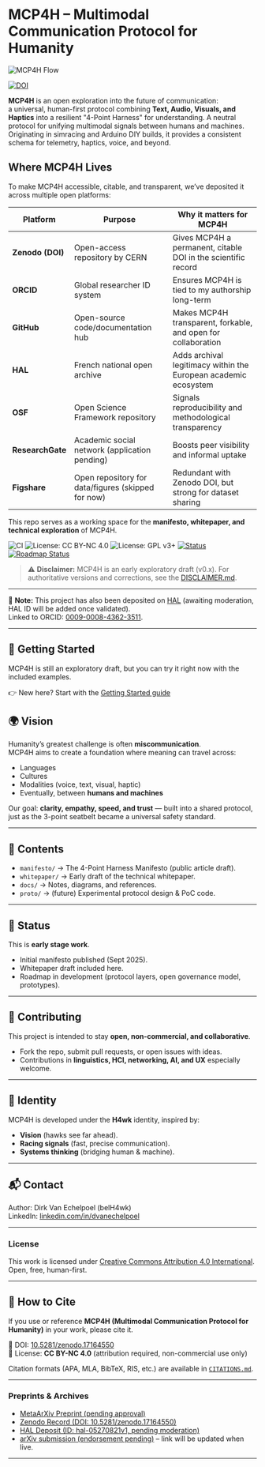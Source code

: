 # MCP4H – Multimodal Communication Protocol for Humanity

![MCP4H Flow](docs/diagrams/mcp4h_flow.svg)

[![DOI](https://zenodo.org/badge/1060606240.svg)](https://doi.org/10.5281/zenodo.17164549)

**MCP4H** is an open exploration into the future of communication:  
a universal, human-first protocol combining **Text, Audio, Visuals, and Haptics** into a resilient "4-Point Harness" for understanding. 
A neutral protocol for unifying multimodal signals between humans and machines.
Originating in simracing and Arduino DIY builds, it provides a consistent schema for telemetry, haptics, voice, and beyond.

## Where MCP4H Lives

To make MCP4H accessible, citable, and transparent, we’ve deposited it across multiple open platforms:

| Platform   | Purpose                                | Why it matters for MCP4H |
|------------|----------------------------------------|---------------------------|
| **Zenodo (DOI)** | Open-access repository by CERN | Gives MCP4H a permanent, citable DOI in the scientific record |
| **ORCID** | Global researcher ID system | Ensures MCP4H is tied to my authorship long-term |
| **GitHub** | Open-source code/documentation hub | Makes MCP4H transparent, forkable, and open for collaboration |
| **HAL** | French national open archive | Adds archival legitimacy within the European academic ecosystem |
| **OSF** | Open Science Framework repository | Signals reproducibility and methodological transparency |
| **ResearchGate** | Academic social network (application pending) | Boosts peer visibility and informal uptake |
| **Figshare** | Open repository for data/figures (skipped for now) | Redundant with Zenodo DOI, but strong for dataset sharing |

This repo serves as a working space for the **manifesto, whitepaper, and technical exploration** of MCP4H.

![CI](https://github.com/belh4wk/MCP4H-protocol/actions/workflows/ci.yml/badge.svg)
![License: CC BY-NC 4.0](https://img.shields.io/badge/docs-CC_BY--NC_4.0-lightgrey)
![License: GPL v3+](https://img.shields.io/badge/code-GPLv3+-blue)
[![Status](https://img.shields.io/badge/Status-Preprint-blue)]()
[![Roadmap Status](https://img.shields.io/badge/Roadmap-Exploratory%20Draft-orange)](ROADMAP.md)

> ⚠️ **Disclaimer:** MCP4H is an early exploratory draft (v0.x). For authoritative versions and corrections, see the [DISCLAIMER.md](DISCLAIMER.md).

---
📌 **Note:** This project has also been deposited on [HAL](https://hal.science/) (awaiting moderation, HAL ID will be added once validated).  
Linked to ORCID: [0009-0008-4362-3511](https://orcid.org/0009-0008-4362-3511).  

---

## 🚀 Getting Started

MCP4H is still an exploratory draft, but you can try it right now with the included examples.

👉 New here? Start with the [Getting Started guide](https://github.com/belh4wk/MCP4H-protocol/wiki)

## 🌍 Vision
Humanity’s greatest challenge is often **miscommunication**.  
MCP4H aims to create a foundation where meaning can travel across:
- Languages
- Cultures
- Modalities (voice, text, visual, haptic)
- Eventually, between **humans and machines**

Our goal: **clarity, empathy, speed, and trust** — built into a shared protocol,  
just as the 3-point seatbelt became a universal safety standard.

---

## 📄 Contents
- `manifesto/` → The 4-Point Harness Manifesto (public article draft).  
- `whitepaper/` → Early draft of the technical whitepaper.  
- `docs/` → Notes, diagrams, and references.  
- `proto/` → (future) Experimental protocol design & PoC code.

---

## 🚀 Status
This is **early stage work**.  
- Initial manifesto published (Sept 2025).  
- Whitepaper draft included here.  
- Roadmap in development (protocol layers, open governance model, prototypes).  

---

## 🤝 Contributing
This project is intended to stay **open, non-commercial, and collaborative**.  
- Fork the repo, submit pull requests, or open issues with ideas.  
- Contributions in **linguistics, HCI, networking, AI, and UX** especially welcome.  

---

## 🦅 Identity
MCP4H is developed under the **H4wk** identity, inspired by:  
- **Vision** (hawks see far ahead).  
- **Racing signals** (fast, precise communication).  
- **Systems thinking** (bridging human & machine).

---

## 📬 Contact
Author: Dirk Van Echelpoel (belH4wk)  
LinkedIn: [linkedin.com/in/dvanechelpoel](https://www.linkedin.com/in/dvanechelpoel)  

---

### License
This work is licensed under [Creative Commons Attribution 4.0 International](https://creativecommons.org/licenses/by/4.0/).  
Open, free, human-first.

---

## 📖 How to Cite

If you use or reference **MCP4H (Multimodal Communication Protocol for Humanity)** in your work, please cite it.

🔖 DOI: [10.5281/zenodo.17164550](https://doi.org/10.5281/zenodo.17164550)  
📜 License: **CC BY-NC 4.0** (attribution required, non-commercial use only)

Citation formats (APA, MLA, BibTeX, RIS, etc.) are available in [`CITATIONS.md`](CITATIONS.md).

---

### Preprints & Archives
- [MetaArXiv Preprint (pending approval)](https://osf.io/preprints/metaarxiv/mhsgv_v1)
- [Zenodo Record (DOI: 10.5281/zenodo.17164550)](https://doi.org/10.5281/zenodo.17164550)
- [HAL Deposit (ID: hal-05270821v1, pending moderation)](https://hal.science/hal-05270821v1)  
- [arXiv submission (endorsement pending)](https://arxiv.org) – link will be updated when live.

---
